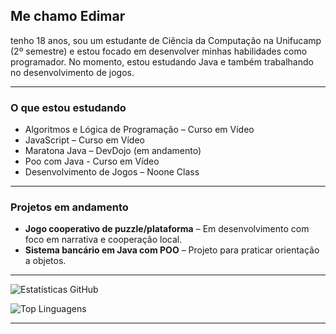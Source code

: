 ## Me chamo Edimar
tenho 18 anos, sou um estudante de Ciência da Computação na Unifucamp (2º semestre) e estou focado em desenvolver minhas habilidades como programador. No momento, estou estudando Java e também trabalhando no desenvolvimento de jogos.

---

###  O que estou estudando

-  Algoritmos e Lógica de Programação – Curso em Vídeo  
-  JavaScript – Curso em Vídeo    
-  Maratona Java – DevDojo (em andamento)
-  Poo com Java - Curso em Vídeo  
-  Desenvolvimento de Jogos – Noone Class  



---

###  Projetos em andamento

- **Jogo cooperativo de puzzle/plataforma** – Em desenvolvimento com foco em narrativa e cooperação local.
- **Sistema bancário em Java com POO** – Projeto para praticar orientação a objetos.

---

<!-- Stats gerais -->
![Estatísticas GitHub](https://github-readme-stats.vercel.app/api?username=Edimar-David&show_icons=true&theme=dracula&locale=pt-br)

<!-- Linguagens mais usadas -->
![Top Linguagens](https://github-readme-stats.vercel.app/api/top-langs/?username=Edimar-David&layout=compact&theme=dracula)

---
